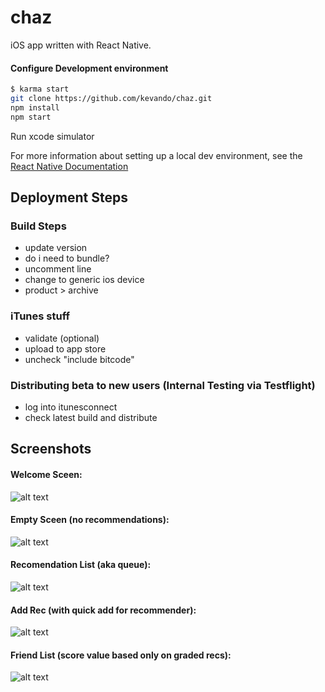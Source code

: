 # chaz
iOS app written with React Native.

#### Configure Development environment

```sh
$ karma start
git clone https://github.com/kevando/chaz.git
npm install
npm start
```
Run xcode simulator

For more information about setting up a local dev environment, see the [React Native Documentation](https://facebook.github.io/react-native/docs/getting-started.html#content)

## Deployment Steps
### Build Steps
 - update version
 - do i need to bundle?
 - uncomment line
 - change to generic ios device
 - product > archive

### iTunes stuff
 - validate (optional)
 - upload to app store
 - uncheck "include bitcode"

### Distributing beta to new users (Internal Testing via Testflight)
 - log into itunesconnect
 - check latest build and distribute


## Screenshots

#### Welcome Sceen:
![alt text][welcome]

#### Empty Sceen (no recommendations):
![alt text][empty]

#### Recomendation List (aka queue):
![alt text][list]

#### Add Rec (with quick add for recommender):
![alt text][add rec]

#### Friend List (score value based only on graded recs):
![alt text][friend list]

[welcome]: https://i.imgur.com/0rM849v.png "Welcome Screen"
[empty]: https://i.imgur.com/ONu91qL.png "Empty Screen"
[list]: https://i.imgur.com/bTAd5Ib.png "Rec List"
[add rec]: https://i.imgur.com/Rey2jLN.png "Rec Add"
[friend list]: https://i.imgur.com/nelxzjt.png "Friend List"
